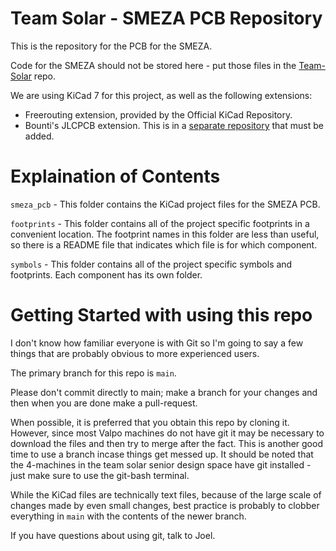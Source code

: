 # Team Solar - SMEZA PCB Repository

This is the repository for the PCB for the SMEZA. 

Code for the SMEZA should not be stored here - put those files in the [Team-Solar](https://github.com/kyperrone/Team-Solar) repo. 

We are using KiCad 7 for this project, as well as the following extensions:
- Freerouting extension, provided by the Official KiCad Repository. 
- Bounti's JLCPCB extension. This is in a [separate repository](https://github.com/Bouni/kicad-jlcpcb-tools) that must be added. 


# Explaination of Contents 
`smeza_pcb` - This folder contains the KiCad project files for the SMEZA PCB. 

`footprints` - This folder contains all of the project specific footprints in a convenient location. The footprint names in this folder are less than useful, so there is a README file that indicates which file is for which component. 

`symbols` - This folder contains all of the project specific symbols and footprints. Each component has its own folder. 


# Getting Started with using this repo 
I don't know how familiar everyone is with Git so I'm going to say a few things that are probably obvious to more experienced users. 

The primary branch for this repo is `main`. 

Please don't commit directly to main; make a branch for your changes and then when you are done make a pull-request. 

When possible, it is preferred that you obtain this repo by cloning it. However, since most Valpo machines do not have git it may be necessary to download the files and then try to merge after the fact. This is another good time to use a branch incase things get messed up. It should be noted that the 4-machines in the team solar senior design space have git installed - just make sure to use the git-bash terminal. 

While the KiCad files are technically text files, because of the large scale of changes made by even small changes, best practice is probably to clobber everything in `main` with the contents of the newer branch. 

If you have questions about using git, talk to Joel. 